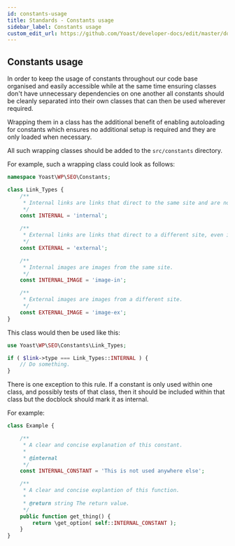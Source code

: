 ```yaml
---
id: constants-usage
title: Standards - Constants usage
sidebar_label: Constants usage
custom_edit_url: https://github.com/Yoast/developer-docs/edit/master/docs/development/standards/constants-usage.md
---
```


## Constants usage

In order to keep the usage of constants throughout our code base organised and easily accessible while at the same time ensuring classes don't have unnecessary dependencies on one another all constants should be cleanly separated into their own classes that can then be used wherever required.

Wrapping them in a class has the additional benefit of enabling autoloading for constants which ensures no additional setup is required and they are only loaded when necessary.

All such wrapping classes should be added to the `src/constants` directory.

For example, such a wrapping class could look as follows:
```php
namespace Yoast\WP\SEO\Constants;

class Link_Types {
    /**
     * Internal links are links that direct to the same site and are not images.
     */
    const INTERNAL = 'internal';

    /**
     * External links are links that direct to a different site, even if it is a subdomain, and are not images.
     */
    const EXTERNAL = 'external';

    /**
     * Internal images are images from the same site.
     */
    const INTERNAL_IMAGE = 'image-in';

    /**
     * External images are images from a different site.
     */
    const EXTERNAL_IMAGE = 'image-ex';
}
```

This class would then be used like this:
```php
use Yoast\WP\SEO\Constants\Link_Types;

if ( $link->type === Link_Types::INTERNAL ) {
    // Do something.
}
```

There is one exception to this rule. If a constant is only used within one class, and possibly tests of that class, then it should be included within that class but the docblock should mark it as internal.

For example:
```php
class Example {

    /**
     * A clear and concise explanation of this constant.
     *
     * @internal
     */
    const INTERNAL_CONSTANT = 'This is not used anywhere else';

    /**
     * A clear and concise explantion of this function.
     *
     * @return string The return value.
     */
    public function get_thing() {
        return \get_option( self::INTERNAL_CONSTANT );
    }
}
```
